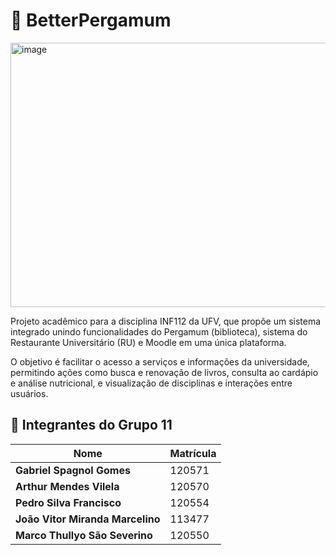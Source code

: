 # 📘 BetterPergamum

<img width="693" height="423" alt="image" src="https://github.com/user-attachments/assets/86f99827-00af-4e03-9643-2fb5b7070d9a" />


Projeto acadêmico para a disciplina INF112 da UFV, que propõe um sistema integrado unindo funcionalidades do Pergamum (biblioteca), sistema do Restaurante Universitário (RU) e Moodle em uma única plataforma.

O objetivo é facilitar o acesso a serviços e informações da universidade, permitindo ações como busca e renovação de livros, consulta ao cardápio e análise nutricional, e visualização de disciplinas e interações entre usuários.

## 👥 Integrantes do Grupo 11

| Nome | Matrícula |
|------|------------|
| **Gabriel Spagnol Gomes** | 120571 |
| **Arthur Mendes Vilela** | 120570 |
| **Pedro Silva Francisco** | 120554 |
| **João Vitor Miranda Marcelino** | 113477 |
| **Marco Thullyo São Severino** | 120550 |
